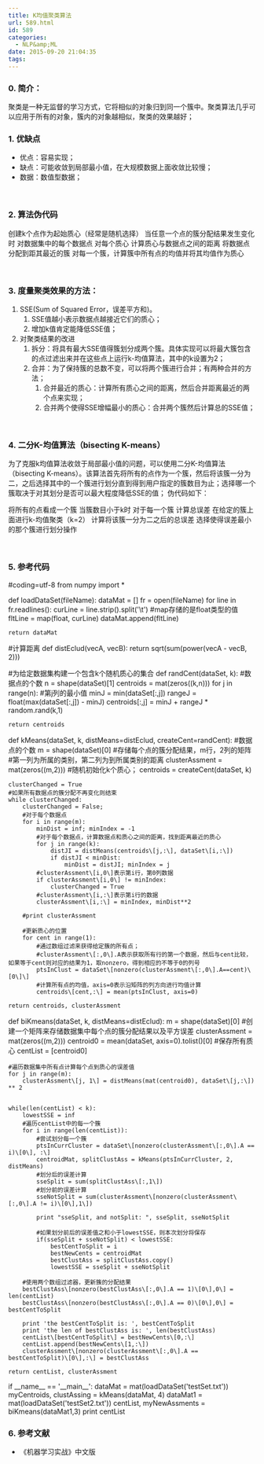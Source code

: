 ```yaml
---
title: K均值聚类算法
url: 589.html
id: 589
categories:
  - NLP&amp;ML
date: 2015-09-20 21:04:35
tags:
---
```


### 0\. 简介：

聚类是一种无监督的学习方式，它将相似的对象归到同一个簇中。聚类算法几乎可以应用于所有的对象，簇内的对象越相似，聚类的效果越好；  

### 1. 优缺点

*   优点：容易实现；
*   缺点：可能收敛到局部最小值，在大规模数据上面收敛比较慢；
*   数据：数值型数据；

 

### 2\. 算法伪代码

创建k个点作为起始质心（经常是随机选择）
当任意一个点的簇分配结果发生变化时
    对数据集中的每个数据点
        对每个质心
            计算质心与数据点之间的距离
        将数据点分配到距其最近的簇
    对每一个簇，计算簇中所有点的均值并将其均值作为质心

 

### 3. 度量聚类效果的方法：

1.  SSE(Sum of Squared Error，误差平方和)。
    1.  SSE值越小表示数据点越接近它们的质心；
    2.  增加k值肯定能降低SSE值；
2.  对聚类结果的改进
    1.  拆分：将具有最大SSE值得簇划分成两个簇。具体实现可以将最大簇包含的点过滤出来并在这些点上运行k-均值算法，其中的k设置为2；
    2.  合并：为了保持簇的总数不变，可以将两个簇进行合并；有两种合并的方法；
        1.  合并最近的质心：计算所有质心之间的距离，然后合并距离最近的两个点来实现；
        2.  合并两个使得SSE增幅最小的质心：合并两个簇然后计算总的SSE值；

 

### 4. 二分K-均值算法（bisecting K-means）

为了克服k均值算法收敛于局部最小值的问题，可以使用二分K-均值算法（bisecting K-means）。该算法首先将所有的点作为一个簇，然后将该簇一分为二，之后选择其中的一个簇进行划分直到得到用户指定的簇数目为止；选择哪一个簇取决于对其划分是否可以最大程度降低SSE的值； 伪代码如下：

将所有的点看成一个簇
当簇数目小于k时
    对于每一个簇
        计算总误差
        在给定的簇上面进行k-均值聚类（k=2）
        计算将该簇一分为二之后的总误差
    选择使得误差最小的那个簇进行划分操作

 

### 5\. 参考代码

#coding=utf-8
from numpy import *

def loadDataSet(fileName):
    dataMat = \[\]
    fr = open(fileName)
    for line in fr.readlines():
        curLine = line.strip().split('\\t')
        #map存储的是float类型的值
        fltLine = map(float, curLine)
        dataMat.append(fltLine)
    
    return dataMat

#计算距离
def distEclud(vecA, vecB):
    return sqrt(sum(power(vecA - vecB, 2)))

#为给定数据集构建一个包含k个随机质心的集合
def randCent(dataSet, k):
    #数据点的个数
    n = shape(dataSet)\[1\]
    centroids = mat(zeros((k,n)))
    for j in range(n):
        #第j列的最小值
        minJ = min(dataSet\[:,j\])
        rangeJ = float(max(dataSet\[:,j\]) - minJ)
        centroids\[:,j\] = minJ + rangeJ * random.rand(k,1)

    return centroids

def kMeans(dataSet, k, distMeans=distEclud, createCent=randCent):
    #数据点的个数
    m = shape(dataSet)\[0\]
    #存储每个点的簇分配结果，m行，2列的矩阵
    #第一列为所属的类别，第二列为到所属类别的距离
    clusterAssment = mat(zeros((m,2)))
    #随机初始化k个质心；
    centroids = createCent(dataSet, k)

    clusterChanged = True
    #如果所有数据点的簇分配不再变化则结束
    while clusterChanged:
        clusterChanged = False;
        #对于每个数据点
        for i in range(m):
            minDist = inf; minIndex = -1
            #对于每个数据点，计算数据点和质心之间的距离，找到距离最近的质心
            for j in range(k):
                distJI = distMeans(centroids\[j,:\], dataSet\[i,:\])
                if distJI < minDist:
                    minDist = distJI; minIndex = j
            #clusterAssment\[i,0\]表示第i行，第0列数据
            if clusterAssment\[i,0\] != minIndex:
                clusterChanged = True
            #clusterAssment\[i,:\]表示第i行的数据
            clusterAssment\[i,:\] = minIndex, minDist**2
        
        #print clusterAssment

        #更新质心的位置
        for cent in range(1):
            #通过数组过滤来获得给定簇的所有点；
            #clusterAssment\[:,0\].A表示获取所有行的第一个数据，然后与cent比较，如果等于cent则对应的结果为1，取nonzero，得到相应的不等于0的列号
            ptsInClust = dataSet\[nonzero(clusterAssment\[:,0\].A==cent)\[0\]\]
            #计算所有点的均值，axis=0表示沿矩阵的列方向进行均值计算
            centroids\[cent,:\] = mean(ptsInClust, axis=0)

    return centroids, clusterAssment

def biKmeans(dataSet, k, distMeans=distEclud):
    m = shape(dataSet)\[0\]
    #创建一个矩阵来存储数据集中每个点的簇分配结果以及平方误差
    clusterAssment = mat(zeros((m,2)))
    centroid0 = mean(dataSet, axis=0).tolist()\[0\]
    #保存所有质心
    centList = \[centroid0\]

    #遍历数据集中所有点计算每个点到质心的误差值
    for j in range(m):
        clusterAssment\[j, 1\] = distMeans(mat(centroid0), dataSet\[j,:\]) ** 2


    while(len(centList) < k):
        lowestSSE = inf
        #遍历centList中的每一个簇
        for i in range(len(centList)):
            #尝试划分每一个簇
            ptsInCurrCluster = dataSet\[nonzero(clusterAssment\[:,0\].A == i)\[0\], :\]
            centroidMat, splitClustAss = kMeans(ptsInCurrCluster, 2, distMeans)
            #划分后的误差计算
            sseSplit = sum(splitClustAss\[:,1\])
            #划分前的误差计算
            sseNotSplit = sum(clusterAssment\[nonzero(clusterAssment\[:,0\].A != i)\[0\],1\])

            print "sseSplit, and notSplit: ", sseSplit, sseNotSplit

            #如果划分前后的误差值之和小于lowestSSE，则本次划分将保存
            if(sseSplit + sseNotSplit) < lowestSSE:
                bestCentToSplit = i
                bestNewCents = centroidMat
                bestClustAss = splitClustAss.copy()
                lowestSSE = sseSplit + sseNotSplit

        #使用两个数组过滤器，更新簇的分配结果
        bestClustAss\[nonzero(bestClustAss\[:,0\].A == 1)\[0\],0\] = len(centList)
        bestClustAss\[nonzero(bestClustAss\[:,0\].A == 0)\[0\],0\] = bestCentToSplit

        print 'the bestCentToSplit is: ', bestCentToSplit
        print 'the len of bestClustAss is: ', len(bestClustAss)
        centList\[bestCentToSplit\] = bestNewCents\[0,:\]
        centList.append(bestNewCents\[1,:\])
        clusterAssment\[nonzero(clusterAssment\[:,0\].A == bestCentToSplit)\[0\],:\] = bestClustAss

    return centList, clusterAssment


if \_\_name\_\_ == '\_\_main\_\_':
    dataMat = mat(loadDataSet('testSet.txt'))
    myCentroids, clustAssing = kMeans(dataMat, 4)
    dataMat1 = mat(loadDataSet('testSet2.txt'))
    centList, myNewAssments = biKmeans(dataMat1,3)
    print centList

### 6\. 参考文献

*   《机器学习实战》中文版